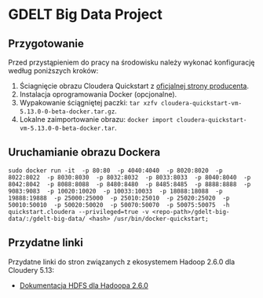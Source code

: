 # GDELT Big Data Project

## Przygotowanie
Przed przystąpieniem do pracy na środowisku należy wykonać konfigurację według poniższych kroków:
1. Ściagnięcie obrazu Cloudera Quickstart z [oficjalnej strony producenta](https://www.cloudera.com/downloads/quickstart_vms/5-13.html).
2. Instalacja oprogramowania Docker (opcjonalne).
3. Wypakowanie ściągniętej paczki: `tar xzfv cloudera-quickstart-vm-5.13.0-0-beta-docker.tar.gz`.
4. Lokalne zaimportowanie obrazu: `docker import cloudera-quickstart-vm-5.13.0-0-beta-docker.tar`.

## Uruchamianie obrazu Dockera

```
sudo docker run -it  -p 80:80  -p 4040:4040  -p 8020:8020  -p 8022:8022  -p 8030:8030  -p 8032:8032  -p 8033:8033  -p 8040:8040  -p 8042:8042  -p 8088:8088  -p 8480:8480  -p 8485:8485  -p 8888:8888  -p 9083:9083  -p 10020:10020  -p 10033:10033  -p 18088:18088  -p 19888:19888  -p 25000:25000  -p 25010:25010  -p 25020:25020  -p 50010:50010  -p 50020:50020  -p 50070:50070  -p 50075:50075  -h quickstart.cloudera --privileged=true -v <repo-path>/gdelt-big-data/:/gdelt-big-data/ <hash> /usr/bin/docker-quickstart;
```

## Przydatne linki
Przydatne linki do stron związanych z ekosystemem Hadoop 2.6.0 dla Cloudery 5.13:
* [Dokumentacja HDFS dla Hadoopa 2.6.0](https://hadoop.apache.org/docs/r2.6.0/hadoop-project-dist/hadoop-common/FileSystemShell.html)
